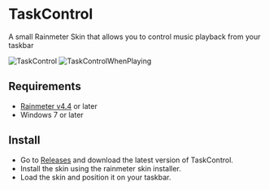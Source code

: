 # TaskControl
A small Rainmeter Skin that allows you to control music playback from your taskbar

![TaskControl](https://i.imgur.com/YbqSczc.png)
![TaskControlWhenPlaying](https://i.imgur.com/IzoGtz9.png)

## Requirements
* [Rainmeter v4.4](https://www.rainmeter.net) or later
* Windows 7 or later

## Install
* Go to [Releases](https://github.com/ModkaVartini/TaskControl/releases) and download the latest version of TaskControl.
* Install the skin using the rainmeter skin installer.
* Load the skin and position it on your taskbar.
